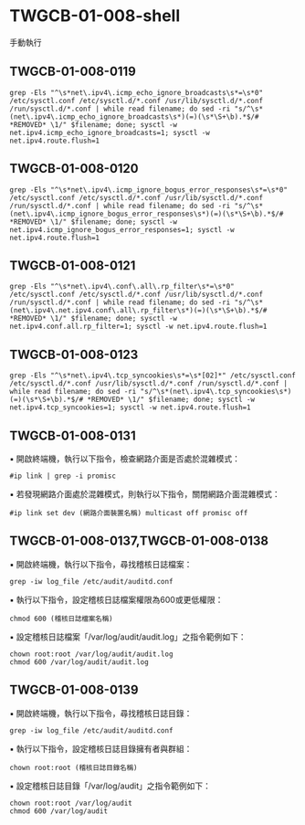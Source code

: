 # TWGCB-01-008-shell

手動執行

## TWGCB-01-008-0119

```shell
grep -Els "^\s*net\.ipv4\.icmp_echo_ignore_broadcasts\s*=\s*0" /etc/sysctl.conf /etc/sysctl.d/*.conf /usr/lib/sysctl.d/*.conf /run/sysctl.d/*.conf | while read filename; do sed -ri "s/^\s*(net\.ipv4\.icmp_echo_ignore_broadcasts\s*)(=)(\s*\S+\b).*$/# *REMOVED* \1/" $filename; done; sysctl -w net.ipv4.icmp_echo_ignore_broadcasts=1; sysctl -w net.ipv4.route.flush=1
```

## TWGCB-01-008-0120

```shell
grep -Els "^\s*net\.ipv4\.icmp_ignore_bogus_error_responses\s*=\s*0" /etc/sysctl.conf /etc/sysctl.d/*.conf /usr/lib/sysctl.d/*.conf /run/sysctl.d/*.conf | while read filename; do sed -ri "s/^\s*(net\.ipv4\.icmp_ignore_bogus_error_responses\s*)(=)(\s*\S+\b).*$/# *REMOVED* \1/" $filename; done; sysctl -w net.ipv4.icmp_ignore_bogus_error_responses=1; sysctl -w net.ipv4.route.flush=1
```

## TWGCB-01-008-0121

```shell
grep -Els "^\s*net\.ipv4\.conf\.all\.rp_filter\s*=\s*0" /etc/sysctl.conf /etc/sysctl.d/*.conf /usr/lib/sysctl.d/*.conf /run/sysctl.d/*.conf | while read filename; do sed -ri "s/^\s*(net\.ipv4\.net.ipv4.conf\.all\.rp_filter\s*)(=)(\s*\S+\b).*$/# *REMOVED* \1/" $filename; done; sysctl -w net.ipv4.conf.all.rp_filter=1; sysctl -w net.ipv4.route.flush=1
```

## TWGCB-01-008-0123

```shell
grep -Els "^\s*net\.ipv4\.tcp_syncookies\s*=\s*[02]*" /etc/sysctl.conf /etc/sysctl.d/*.conf /usr/lib/sysctl.d/*.conf /run/sysctl.d/*.conf | while read filename; do sed -ri "s/^\s*(net\.ipv4\.tcp_syncookies\s*)(=)(\s*\S+\b).*$/# *REMOVED* \1/" $filename; done; sysctl -w net.ipv4.tcp_syncookies=1; sysctl -w net.ipv4.route.flush=1
```


## TWGCB-01-008-0131

▪  開啟終端機，執行以下指令，檢查網路介面是否處於混雜模式：

```shell
#ip link | grep -i promisc
```

▪  若發現網路介面處於混雜模式，則執行以下指令，關閉網路介面混雜模式：


```shell
#ip link set dev (網路介面裝置名稱) multicast off promisc off
```

## TWGCB-01-008-0137,TWGCB-01-008-0138

▪  開啟終端機，執行以下指令，尋找稽核日誌檔案：

```shell
grep -iw log_file /etc/audit/auditd.conf
```
▪  執行以下指令，設定稽核日誌檔案權限為600或更低權限：

```shell
chmod 600 (稽核日誌檔案名稱)
```

▪  設定稽核日誌檔案「/var/log/audit/audit.log」之指令範例如下：

```shell
chown root:root /var/log/audit/audit.log
chmod 600 /var/log/audit/audit.log
```

## TWGCB-01-008-0139

▪  開啟終端機，執行以下指令，尋找稽核日誌目錄：

```shell
grep -iw log_file /etc/audit/auditd.conf
```

▪  執行以下指令，設定稽核日誌目錄擁有者與群組：

```shell
chown root:root (稽核日誌目錄名稱)
```

▪  設定稽核日誌目錄「/var/log/audit」之指令範例如下：

```shell
chown root:root /var/log/audit
chmod 600 /var/log/audit
```